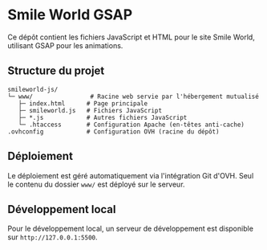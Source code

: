 # Smile World GSAP

Ce dépôt contient les fichiers JavaScript et HTML pour le site Smile World, utilisant GSAP pour les animations.

## Structure du projet

```
smileworld-js/
└─ www/                # Racine web servie par l'hébergement mutualisé
   ├─ index.html      # Page principale
   ├─ smileworld.js   # Fichiers JavaScript
   ├─ *.js            # Autres fichiers JavaScript
   └─ .htaccess       # Configuration Apache (en-têtes anti-cache)
.ovhconfig            # Configuration OVH (racine du dépôt)
```

## Déploiement

Le déploiement est géré automatiquement via l'intégration Git d'OVH. Seul le contenu du dossier `www/` est déployé sur le serveur.

## Développement local

Pour le développement local, un serveur de développement est disponible sur `http://127.0.0.1:5500`.
